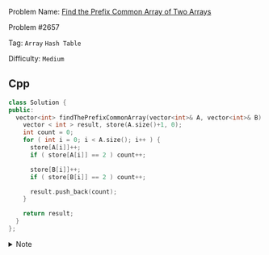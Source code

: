Problem Name: [Find the Prefix Common Array of Two Arrays](https://leetcode.com/problems/find-the-prefix-common-array-of-two-arrays/description/)

Problem #2657

Tag: `Array` `Hash Table`

Difficulty: `Medium`

## Cpp

```cpp
class Solution {
public:
  vector<int> findThePrefixCommonArray(vector<int>& A, vector<int>& B) {
    vector < int > result, store(A.size()+1, 0);
    int count = 0;
    for ( int i = 0; i < A.size(); i++ ) {
      store[A[i]]++;
      if ( store[A[i]] == 2 ) count++;

      store[B[i]]++;
      if ( store[B[i]] == 2 ) count++;

      result.push_back(count);
    }

    return result;
  }
};
```

<details>
  <summary>Note</summary>
  <li>Use <code>vector</code> as a hash table</li>
  <li>Traverse <code>A</code> & <code>B</code> and store frequency in <code>vector</code></li>
  <li>If frequency touches <code>2</code>, increase <code>count</code> by <code>1</code></li>
  <li>Store frequency for every element</li>
  <li>Store another <code>vector</code></li>
</details>
